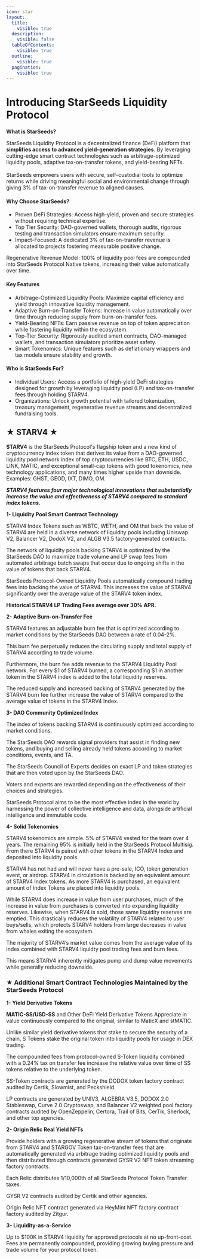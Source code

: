```yaml
---
icon: star
layout:
  title:
    visible: true
  description:
    visible: false
  tableOfContents:
    visible: true
  outline:
    visible: true
  pagination:
    visible: true
---
```


# Introducing StarSeeds Liquidity Protocol

**What is StarSeeds?**

StarSeeds Liquidity Protocol is a decentralized finance (DeFi) platform that **simplifies access to advanced yield-generation strategies**. By leveraging cutting-edge smart contract technologies such as arbitrage-optimized liquidity pools, adaptive tax-on-transfer tokens, and yield-bearing NFTs.\
\
StarSeeds empowers users with secure, self-custodial tools to optimize returns while driving meaningful social and environmental change through giving 3% of tax-on-transfer revenue to aligned causes.

#### Why Choose StarSeeds?

* Proven DeFi Strategies: Access high-yield, proven and secure strategies without requiring technical expertise.
* Top Tier Security: DAO-governed wallets, thorough audits, rigorous testing and transaction simulators ensure maximum security.
* Impact-Focused: A dedicated 3% of tax-on-transfer revenue is allocated to projects fostering measurable positive change.

Regenerative Revenue Model: 100% of liquidity pool fees are compounded into StarSeeds Protocol Native tokens, increasing their value automatically over time.

#### Key Features

* Arbitrage-Optimized Liquidity Pools: Maximize capital efficiency and yield through innovative liquidity management.
* Adaptive Burn-on-Transfer Tokens: Increase in value automatically over time through reducing supply from burn-on-transfer fees.&#x20;
* Yield-Bearing NFTs: Earn passive revenue on top of token appreciation while fostering liquidity within the ecosystem.
* Top-Tier Security: Rigorously audited smart contracts, DAO-managed wallets, and transaction simulators prioritize asset safety.
* Smart Tokenomics: Unique features such as deflationary wrappers and tax models ensure stability and growth.

#### Who is StarSeeds For?

* Individual Users: Access a portfolio of high-yield DeFi strategies designed for growth by leveraging liquidity pool (LP) and tax-on-transfer fees through holding STARV4.&#x20;
* Organizations: Unlock growth potential with tailored tokenization, treasury management, regenerative revenue streams and decentralized fundraising tools.

## ★ **STARV4** ★&#x20;

**STARV4** is the StarSeeds Protocol's flagship token and a new kind of cryptocurrency index token that derives its value from a DAO-governed liquidity pool network index of top cryptocurrencies like BTC, ETH, USDC, LINK, MATIC, and exceptional small-cap tokens with good tokenomics, new technology applications, and many times higher upside than downside. Examples: GHST, GEOD, IXT, DIMO, OM.

_**STARV4 features four major technological innovations that substantially increase the value and effectiveness of STARV4 compared to standard index tokens.**_

**1- Liquidity Pool Smart Contract Technology**&#x20;

STARV4 Index Tokens such as WBTC, WETH, and OM that back the value of STARV4 are held in a diverse network of liquidity pools including Uniswap V2, Balancer V2, DodoX V2, and ALGB V3.5 factory-generated contracts.

The network of liquidity pools backing STARV4 is optimized by the StarSeeds DAO to maximize trade volume and LP swap fees from automated arbitrage batch swaps that occur due to ongoing shifts in the value of tokens that back STARV4.

StarSeeds Protocol-Owned Liquidity Pools automatically compound trading fees into backing the value of STARV4. This increases the value of STARV4 significantly over the average value of the STARV4 token index.

**Historical STARV4 LP Trading Fees average over 30% APR.**&#x20;

**2- Adaptive Burn-on-Transfer Fee**&#x20;

STARV4 features an adjustable burn fee that is optimized according to market conditions by the StarSeeds DAO between a rate of 0.04-2%.

This burn fee perpetually reduces the circulating supply and total supply of STARV4 according to trade volume.

Furthermore, the burn fee adds revenue to the STARV4 Liquidity Pool network. For every $1 of STARV4 burned, a corresponding $1 in another token in the STARV4 index is added to the total liquidity reserves.

The reduced supply and increased backing of STARV4 generated by the STARV4 burn fee further increase the value of STARV4 compared to the average value of tokens in the STARV4 Index.

**3- DAO Community Optimized Index**&#x20;

The index of tokens backing STARV4 is continuously optimized according to market conditions.

The StarSeeds DAO rewards signal providers that assist in finding new tokens, and buying and selling already held tokens according to market conditions, events, and TA.

The StarSeeds Council of Experts decides on exact LP and token strategies that are then voted upon by the StarSeeds DAO.

Voters and experts are rewarded depending on the effectiveness of their choices and strategies.

StarSeeds Protocol aims to be the most effective index in the world by harnessing the power of collective intelligence and data, alongside artificial intelligence and immutable code.

**4- Solid Tokenomics**&#x20;

STARV4 tokenomics are simple. 5% of STARV4 vested for the team over 4 years. The remaining 95% is initially held in the StarSeeds Protocol Multisig. From there STARV4 is paired with other tokens in the STARV4 Index and deposited into liquidity pools.

STARV4 has not had and will never have a pre-sale, ICO, token generation event, or airdrop. STARV4 in circulation is backed by an equivalent amount of STARV4 Index tokens. As more STARV4 is purchased, an equivalent amount of Index Tokens are placed into liquidity pools.

While STARV4 does increase in value from user purchases, much of the increase in value from purchases is converted into expanding liquidity reserves. Likewise, when STARV4 is sold, those same liquidity reserves are emptied. This drastically reduces the volatility of STARV4 related to user buys/sells, which protects STARV4 holders from large decreases in value from whales exiting the ecosystem.

The majority of STARV4’s market value comes from the average value of its index combined with STARV4 liquidty pool trading fees and burn fees.

This means STARV4 inherently mitigates pump and dump value movements while generally reducing downside.

### ★ **Additional Smart Contract Technologies Maintained by the StarSeeds Protocol**&#x20;

**1- Yield Derivative Tokens**&#x20;

**MATIC-SS/USD-SS** and Other DeFi Yield Derivative Tokens Appreciate in value continuously compared to the original, similar to MaticX and stMATIC.

Unlike similar yield derivative tokens that stake to secure the security of a chain, S Tokens stake the original token into liquidity pools for usage in DEX trading.

The compounded fees from protocol-owned S-Token liquidity combined with a 0.24% tax on transfer fee increase the relative value over time of SS tokens relative to the underlying token.

SS-Token contracts are generated by the DODOX token factory contract audited by Certik, Slowmist, and Peckshield.

LP contracts are generated by UNIV3, ALGEBRA V3.5, DODOX 2.0 Stableswap, Curve 2.0 Cryptoswap, and Balancer V2 weighted pool factory contracts audited by OpenZeppelin, Certora, Trail of Bits, CerTik, Sherlock, and other top agencies.

**2- Origin Relic Real Yield NFTs**

Provide holders with a growing regenerative stream of tokens that originate from STARV4 and STARGOV Token tax-on-transfer fees that are automatically generated via arbitrage trading optimized liquidity pools and then distributed through contracts generated GYSR V2 NFT token streaming factory contracts.

Each Relic distributes 1/10,000th of all StarSeeds Protocol Token Transfer taxes.

GYSR V2 contracts audited by Certik and other agencies.

Origin Relic NFT contract generated via HeyMint NFT factory contract factory audited by Zitgur.

**3- Liquidity-as-a-Service**&#x20;

Up to $100K in STARV4 liquidity for approved protocols at no up-front-cost. Fees are permanently compounded, providing growing buying pressure and trade volume for your protocol token.








